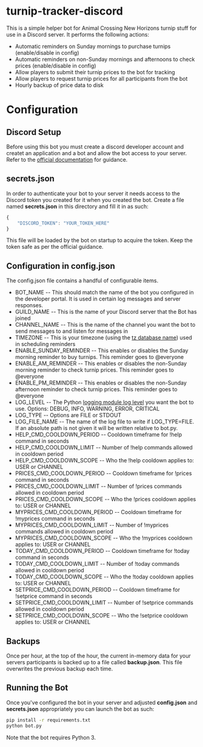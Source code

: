 # turnip-tracker-discord

This is a simple helper bot for Animal Crossing New Horizons turnip stuff for use in a Discord server. It performs the following actions:

* Automatic reminders on Sunday mornings to purchase turnips (enable/disable in config)
* Automatic reminders on non-Sunday mornings and afternoons to check prices (enable/disable in config)
* Allow players to submit their turnip prices to the bot for tracking
* Allow players to request turnip prices for all participants from the bot
* Hourly backup of price data to disk

# Configuration

## Discord Setup
Before using this bot you must create a discord developer account and createt an application and a bot and allow the bot access to your server. Refer to the [official documentation](https://discord.com/developers/docs/intro) for guidance.

## secrets.json
In order to authenticate your bot to your server it needs access to the Discord token you created for it when you created the bot. Create a file named **secrets.json** in this directory and fill it in as such:

```javascript
{
    "DISCORD_TOKEN": "YOUR_TOKEN_HERE"
}
```

This file will be loaded by the bot on startup to acquire the token. Keep the token safe as per the official guidance.

## Configuration in config.json
The config.json file contains a handful of configurable items.

* BOT_NAME -- This should match the name of the bot you configured in the developer portal. It is used in certain log messages and server responses.
* GUILD_NAME -- This is the name of your Discord server that the Bot has joined
* CHANNEL_NAME -- This is the name of the channel you want the bot to send messages to and listen for messages in
* TIMEZONE -- This is your timezone (using the [tz database name](https://en.wikipedia.org/wiki/List_of_tz_database_time_zones)) used in scheduling reminders
* ENABLE_SUNDAY_REMINDER -- This enables or disables the Sunday morning reminder to buy turnips. This reminder goes to @everyone
* ENABLE_AM_REMINDER -- This enables or disables the non-Sunday morning reminder to check turnip prices. This reminder goes to @everyone
* ENABLE_PM_REMINDER -- This enables or disables the non-Sunday afternoon reminder to check turnip prices. This reminder goes to @everyone
* LOG_LEVEL -- The Python [logging module log level](https://docs.python.org/3/library/logging.html#levels) you want the bot to use. Options: DEBUG, INFO, WARNING, ERROR, CRITICAL
* LOG_TYPE -- Options are FILE or STDOUT
* LOG_FILE_NAME -- The name of the log file to write if LOG_TYPE=FILE. If an absolute path is not given it will be written relative to bot.py.
* HELP_CMD_COOLDOWN_PERIOD -- Cooldown timeframe for !help command in seconds
* HELP_CMD_COOLDOWN_LIMIT -- Number of !help commands allowed in cooldown period
* HELP_CMD_COOLDOWN_SCOPE -- Who the !help cooldown applies to: USER or CHANNEL
* PRICES_CMD_COOLDOWN_PERIOD -- Cooldown timeframe for !prices command in seconds
* PRICES_CMD_COOLDOWN_LIMIT -- Number of !prices commands allowed in cooldown period
* PRICES_CMD_COOLDOWN_SCOPE -- Who the !prices cooldown applies to: USER or CHANNEL
* MYPRICES_CMD_COOLDOWN_PERIOD -- Cooldown timeframe for !myprices command in seconds
* MYPRICES_CMD_COOLDOWN_LIMIT -- Number of !myprices commands allowed in cooldown period
* MYPRICES_CMD_COOLDOWN_SCOPE -- Who the !myprices cooldown applies to: USER or CHANNEL
* TODAY_CMD_COOLDOWN_PERIOD -- Cooldown timeframe for !today command in seconds
* TODAY_CMD_COOLDOWN_LIMIT -- Number of !today commands allowed in cooldown period
* TODAY_CMD_COOLDOWN_SCOPE -- Who the !today cooldown applies to: USER or CHANNEL
* SETPRICE_CMD_COOLDOWN_PERIOD -- Cooldown timeframe for !setprice command in seconds
* SETPRICE_CMD_COOLDOWN_LIMIT -- Number of !setprice commands allowed in cooldown period
* SETPRICE_CMD_COOLDOWN_SCOPE -- Who the !setprice cooldown applies to: USER or CHANNEL

## Backups
Once per hour, at the top of the hour, the current in-memory data for your servers participants is backed up to a file called **backup.json**. This file overwrites the previous backup each time.

## Running the Bot

Once you've configured the bot in your server and adjusted **config.json** and **secrets.json** appropriately you can launch the bot as such:

```bash
pip install -r requirements.txt
python bot.py
```

Note that the bot requires Python 3.
